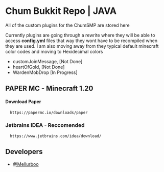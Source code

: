 # Chum Bukkit Repo | JAVA
All of the custom plugins for the ChumSMP are stored here

Currently plugins are going through a rewrite where they will be able to access **config.yml** files that way they wont have to be recompiled when they are used. I am also moving away from they typical default minecraft color codes and moving to Hexidecimal colors

- customJoinMessage,    [Not Done]
- heartOfGold,          [Not Done]
- WardenMobDrop         [In Progress]


## PAPER MC - Minecraft 1.20

#### Download Paper

```http
  https://papermc.io/downloads/paper
```
### Jetbrains IDEA - Reccomended
```http
  https://www.jetbrains.com/idea/download/
```



## Developers

- [@Mellurboo](https://www.github.com/mellurboo)

